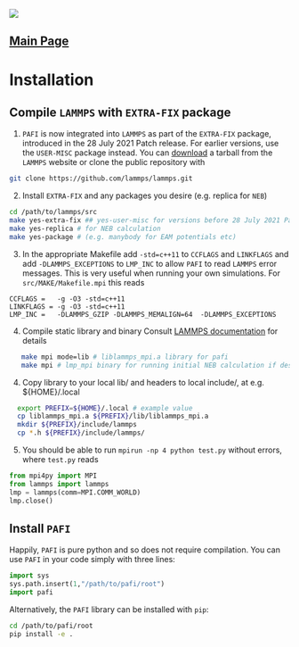 ![](pafi_title.png)
## [Main Page](README.md)

# Installation

## Compile `LAMMPS` with `EXTRA-FIX` package

1. `PAFI` is now integrated into `LAMMPS` as part of the `EXTRA-FIX` package, introduced in the 28 July 2021 Patch release. For earlier versions, use the `USER-MISC` package instead.
You can [download](https://lammps.sandia.gov/download.html) a tarball from the `LAMMPS`
website or clone the public repository with
```bash
git clone https://github.com/lammps/lammps.git
```

2. Install `EXTRA-FIX` and any packages you desire (e.g. replica for `NEB`)
```bash
cd /path/to/lammps/src
make yes-extra-fix ## yes-user-misc for versions before 28 July 2021 Patch release
make yes-replica # for NEB calculation
make yes-package # (e.g. manybody for EAM potentials etc)
```

3. In the appropriate Makefile add `-std=c++11` to `CCFLAGS` and `LINKFLAGS` and
add `-DLAMMPS_EXCEPTIONS` to `LMP_INC` to allow `PAFI` to read `LAMMPS` error messages.
This is very useful when running your own simulations. For `src/MAKE/Makefile.mpi` this reads
 ```make
CCFLAGS =	-g -O3 -std=c++11
LINKFLAGS =	-g -O3 -std=c++11
LMP_INC =	-DLAMMPS_GZIP -DLAMMPS_MEMALIGN=64  -DLAMMPS_EXCEPTIONS
```

4. Compile static library and binary Consult [LAMMPS documentation](http://lammps.sandia.gov/doc/Section_start.html) for details
```bash
   make mpi mode=lib # liblammps_mpi.a library for pafi
   make mpi # lmp_mpi binary for running initial NEB calculation if desired
```

4. Copy library to your local lib/ and headers to local include/, at e.g. ${HOME}/.local
```bash
  export PREFIX=${HOME}/.local # example value
  cp liblammps_mpi.a ${PREFIX}/lib/liblammps_mpi.a
  mkdir ${PREFIX}/include/lammps
  cp *.h ${PREFIX}/include/lammps/
```

5. You should be able to run `mpirun -np 4 python test.py` without errors, where `test.py` reads
```python
from mpi4py import MPI
from lammps import lammps
lmp = lammps(comm=MPI.COMM_WORLD)
lmp.close()
```

## Install `PAFI`
Happily, `PAFI` is pure python and so does not require compilation. 
You can use `PAFI` in your code simply with three lines:
```python
import sys
sys.path.insert(1,"/path/to/pafi/root")
import pafi
```
Alternatively, the `PAFI` library can be installed with `pip`:
```bash
cd /path/to/pafi/root
pip install -e .
```


